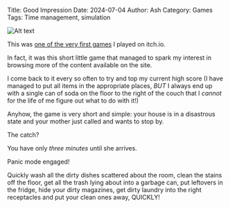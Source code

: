 Title: Good Impression
Date: 2024-07-04
Author: Ash
Category: Games
Tags: Time management, simulation

![Alt text](https://raw.githubusercontent.com/ashloren/monapdx/main/good-impression.gif)

This was [one of the very first games](https://ellian.itch.io/good-impression) I played on itch.io.

In fact, it was this short little game that managed to spark my interest in browsing more of the content available on the site.

I come back to it every so often to try and top my current high score (I have managed to put all items in the appropriate places, *BUT* I always end up with a single can of soda on the floor to the right of the couch that I *cannot* for the life of me figure out what to do with it!)

Anyhow, the game is very short and simple: your house is in a disastrous state and your mother just called and wants to stop by. 

The catch?

You have only *three minutes* until she arrives.

Panic mode engaged!

Quickly wash all the dirty dishes scattered about the room, clean the stains off the floor, get all the trash lying about into a garbage can, put leftovers in the fridge, hide your dirty magazines, get dirty laundry into the right receptacles and put your clean ones away, QUICKLY!


